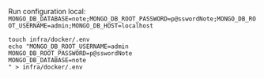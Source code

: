 Run configuration local:
`MONGO_DB_DATABASE=note;MONGO_DB_ROOT_PASSWORD=p@sswordNote;MONGO_DB_ROOT_USERNAME=admin;MONGO_DB_HOST=localhost`


```shell
touch infra/docker/.env
echo "MONGO_DB_ROOT_USERNAME=admin
MONGO_DB_ROOT_PASSWORD=p@sswordNote
MONGO_DB_DATABASE=note
" > infra/docker/.env
```